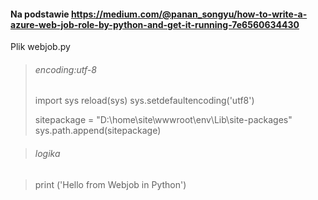 #### Na podstawie https://medium.com/@panan_songyu/how-to-write-a-azure-web-job-role-by-python-and-get-it-running-7e6560634430

Plik webjob.py

> ###### encoding:utf-8
> import sys
> reload(sys)
> sys.setdefaultencoding('utf8')
>
> sitepackage = "D:\home\site\wwwroot\env\Lib\site-packages"
> sys.path.append(sitepackage)

> ###### logika 

> print ('Hello from Webjob in Python')


